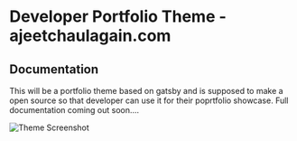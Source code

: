 
<h1>
  Developer Portfolio Theme - ajeetchaulagain.com
</h1>

<h2>
  Documentation
</h2>

This will be a portfolio theme based on gatsby and is supposed to make a open source so that developer can use it for their poprtfolio showcase. 
Full documentation coming out soon....


![Theme Screenshot](src/images.theme.png)
